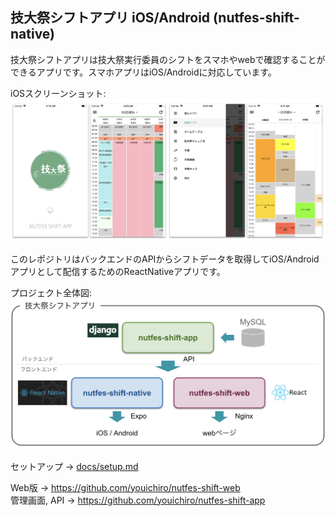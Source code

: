 ## 技大祭シフトアプリ iOS/Android (nutfes-shift-native)
技大祭シフトアプリは技大祭実行委員のシフトをスマホやwebで確認することができるアプリです。スマホアプリはiOS/Androidに対応しています。

iOSスクリーンショット:
![image1](https://github.com/NUTFes/nutfes-shift-native/blob/master/assets/readme_image1.png)


このレポジトリはバックエンドのAPIからシフトデータを取得してiOS/Androidアプリとして配信するためのReactNativeアプリです。

プロジェクト全体図:
![image2](https://github.com/NUTFes/nutfes-shift-native/blob/master/assets/readme_image2.png)

セットアップ → [docs/setup.md](https://github.com/NUTFes/nutfes-shift-native/blob/master/docs/setup.md)

Web版 → https://github.com/youichiro/nutfes-shift-web<br>
管理画面, API → https://github.com/youichiro/nutfes-shift-app


